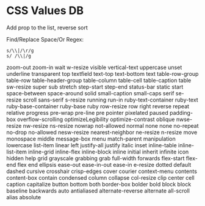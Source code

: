 # CSS Values DB

Add prop to the list, reverse sort

Find/Replace Space/Or Regex:

```
s/\\|/\r/g
s/ /\\|/g
```

zoom-out
zoom-in
wait
w-resize
visible
vertical-text
uppercase
unset
underline
transparent
top
textfield
text-top
text-bottom
text
table-row-group
table-row
table-header-group
table-column
table-cell
table-caption
table
sw-resize
super
sub
stretch
step-start
step-end
status-bar
static
start
space-between
space-around
solid
small-caption
small-caps
serif
se-resize
scroll
sans-serif
s-resize
running
run-in
ruby-text-container
ruby-text
ruby-base-container
ruby-base
ruby
row-resize
row
right
reverse
repeat
relative
progress
pre-wrap
pre-line
pre
pointer
pixelated
paused
padding-box
overflow-scrolling
optimizeLegibility
optimize-contrast
oblique
nwse-resize
nw-resize
ns-resize
nowrap
not-allowed
normal
none
none
no-repeat
no-drop
no-allowed
nesw-resize
nearest-neighbor
ne-resize
n-resize
move
monospace
middle
message-box
menu
match-parent
manipulation
lowercase
list-item
linear
left
justify-all
justify
italic
inset
inline-table
inline-list-item
inline-grid
inline-flex
inline-block
inline
initial
inherit
infinite
icon
hidden
help
grid
grayscale
grabbing
grab
full-width
forwards
flex-start
flex-end
flex
end
ellipsis
ease-out
ease-in-out
ease-in
e-resize
dotted
default
dashed
cursive
crosshair
crisp-edges
cover
courier
context-menu
contents
content-box
contain
condensed
column
collapse
col-resize
clip
center
cell
caption
capitalize
button
bottom
both
border-box
bolder
bold
block
block
baseline
backwards
auto
antialiased
alternate-reverse
alternate
all-scroll
alias
absolute
